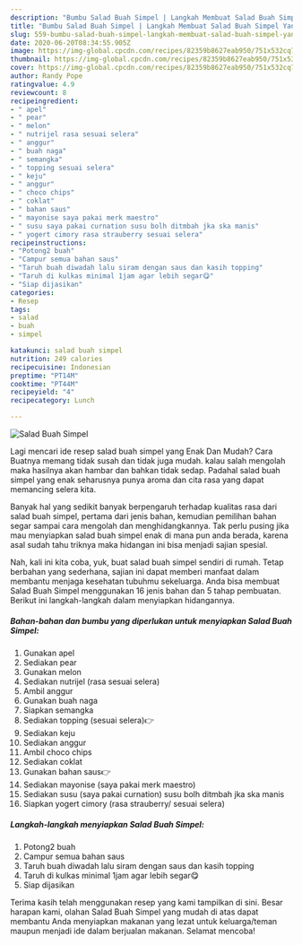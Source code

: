 ```yaml
---
description: "Bumbu Salad Buah Simpel | Langkah Membuat Salad Buah Simpel Yang Enak Banget"
title: "Bumbu Salad Buah Simpel | Langkah Membuat Salad Buah Simpel Yang Enak Banget"
slug: 559-bumbu-salad-buah-simpel-langkah-membuat-salad-buah-simpel-yang-enak-banget
date: 2020-06-20T08:34:55.905Z
image: https://img-global.cpcdn.com/recipes/82359b8627eab950/751x532cq70/salad-buah-simpel-foto-resep-utama.jpg
thumbnail: https://img-global.cpcdn.com/recipes/82359b8627eab950/751x532cq70/salad-buah-simpel-foto-resep-utama.jpg
cover: https://img-global.cpcdn.com/recipes/82359b8627eab950/751x532cq70/salad-buah-simpel-foto-resep-utama.jpg
author: Randy Pope
ratingvalue: 4.9
reviewcount: 8
recipeingredient:
- " apel"
- " pear"
- " melon"
- " nutrijel rasa sesuai selera"
- " anggur"
- " buah naga"
- " semangka"
- " topping sesuai selera"
- " keju"
- " anggur"
- " choco chips"
- " coklat"
- " bahan saus"
- " mayonise saya pakai merk maestro"
- " susu saya pakai curnation susu bolh ditmbah jka ska manis"
- " yogert cimory rasa strauberry sesuai selera"
recipeinstructions:
- "Potong2 buah"
- "Campur semua bahan saus"
- "Taruh buah diwadah lalu siram dengan saus dan kasih topping"
- "Taruh di kulkas minimal 1jam agar lebih segar😋"
- "Siap dijasikan"
categories:
- Resep
tags:
- salad
- buah
- simpel

katakunci: salad buah simpel 
nutrition: 249 calories
recipecuisine: Indonesian
preptime: "PT14M"
cooktime: "PT44M"
recipeyield: "4"
recipecategory: Lunch

---
```



![Salad Buah Simpel](https://img-global.cpcdn.com/recipes/82359b8627eab950/751x532cq70/salad-buah-simpel-foto-resep-utama.jpg)

Lagi mencari ide resep salad buah simpel yang Enak Dan Mudah? Cara Buatnya memang tidak susah dan tidak juga mudah. kalau salah mengolah maka hasilnya akan hambar dan bahkan tidak sedap. Padahal salad buah simpel yang enak seharusnya punya aroma dan cita rasa yang dapat memancing selera kita.



Banyak hal yang sedikit banyak berpengaruh terhadap kualitas rasa dari salad buah simpel, pertama dari jenis bahan, kemudian pemilihan bahan segar sampai cara mengolah dan menghidangkannya. Tak perlu pusing jika mau menyiapkan salad buah simpel enak di mana pun anda berada, karena asal sudah tahu triknya maka hidangan ini bisa menjadi sajian spesial.


Nah, kali ini kita coba, yuk, buat salad buah simpel sendiri di rumah. Tetap berbahan yang sederhana, sajian ini dapat memberi manfaat dalam membantu menjaga kesehatan tubuhmu sekeluarga. Anda bisa membuat Salad Buah Simpel menggunakan 16 jenis bahan dan 5 tahap pembuatan. Berikut ini langkah-langkah dalam menyiapkan hidangannya.

<!--inarticleads1-->

##### Bahan-bahan dan bumbu yang diperlukan untuk menyiapkan Salad Buah Simpel:

1. Gunakan  apel
1. Sediakan  pear
1. Gunakan  melon
1. Sediakan  nutrijel (rasa sesuai selera)
1. Ambil  anggur
1. Gunakan  buah naga
1. Siapkan  semangka
1. Sediakan  topping (sesuai selera)👉
1. Sediakan  keju
1. Sediakan  anggur
1. Ambil  choco chips
1. Sediakan  coklat
1. Gunakan  bahan saus👉
1. Sediakan  mayonise (saya pakai merk maestro)
1. Sediakan  susu (saya pakai curnation) susu bolh ditmbah jka ska manis
1. Siapkan  yogert cimory (rasa strauberry/ sesuai selera)




<!--inarticleads2-->

##### Langkah-langkah menyiapkan Salad Buah Simpel:

1. Potong2 buah
1. Campur semua bahan saus
1. Taruh buah diwadah lalu siram dengan saus dan kasih topping
1. Taruh di kulkas minimal 1jam agar lebih segar😋
1. Siap dijasikan




Terima kasih telah menggunakan resep yang kami tampilkan di sini. Besar harapan kami, olahan Salad Buah Simpel yang mudah di atas dapat membantu Anda menyiapkan makanan yang lezat untuk keluarga/teman maupun menjadi ide dalam berjualan makanan. Selamat mencoba!
